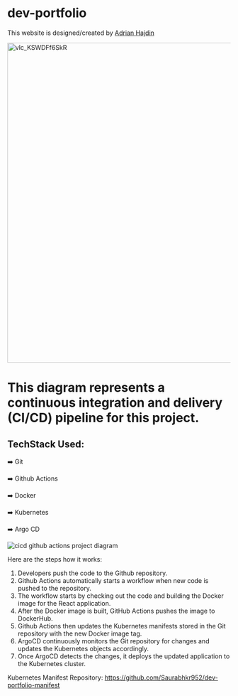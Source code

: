 # dev-portfolio 
This website is designed/created by [Adrian Hajdin](https://github.com/adrianhajdin) 


<img width="720" alt="vlc_KSWDFf6SkR" src="https://user-images.githubusercontent.com/32189783/226804882-d66ba1ab-7c80-424a-b6fd-bd0d1abb9de9.png">


# This diagram represents a continuous integration and delivery (CI/CD) pipeline for this project.

## TechStack Used:
<p align="left">➡️ Git
<p align="left">➡️ Github Actions 
<p align="left">➡️ Docker
<p align="left">➡️ Kubernetes
<p align="left">➡️ Argo CD




![cicd github actions project diagram](https://user-images.githubusercontent.com/32189783/226803395-6f7d3c2c-e72e-48aa-aa2f-f1f8f5bf74a4.jpg)

  
Here are the steps how it works:
1. Developers push the code to the Github repository.
2. Github Actions automatically starts a workflow when new  code is pushed to the repository.
3. The workflow starts by checking out the code and building the Docker image for the React application.
4. After the Docker image is built, GitHub Actions pushes the image to DockerHub.
5. Github Actions then updates the Kubernetes manifests stored in the Git repository with the new Docker image tag.
6. ArgoCD continuously monitors the Git repository for changes and updates the Kubernetes objects accordingly.
7. Once ArgoCD detects the changes, it deploys the updated application to the Kubernetes cluster.
  
  
  Kubernetes Manifest Repository: https://github.com/Saurabhkr952/dev-portfolio-manifest
  
